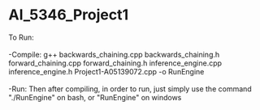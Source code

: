 # AI_5346_Project1

To Run: <br /><br />
-Compile: g++ backwards_chaining.cpp backwards_chaining.h forward_chaining.cpp forward_chaining.h inference_engine.cpp inference_engine.h  Project1-A05139072.cpp -o RunEngine <br /><br />
-Run: Then after compiling, in order to run, just simply use the command "./RunEngine" on bash, or "RunEngine" on windows <br />
